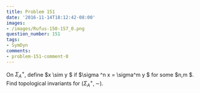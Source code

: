 ```yaml
---
title: Problem 151
date: '2016-11-14T18:12:42-08:00'
images:
- /images/Rufus-150-157_0.png
question_number: 151
tags:
- SymDyn
comments:
- problem-151-comment-0
---
```

On $\Sigma _A^+$, define $x \sim y $ if $\sigma ^n x = \sigma^m y $ for some
$n,m $. Find topological invariants for $(\Sigma _A^+, \sim )$.

